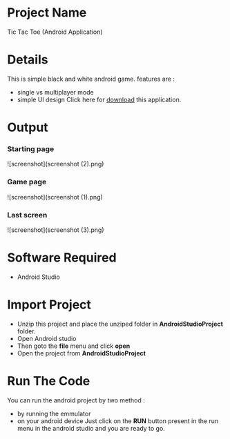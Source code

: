 # Project Name
Tic Tac Toe (Android Application)

# Details
This is simple black and white android game. features are : 
* single vs multiplayer mode
* simple UI design
Click here for [download](TicTacToe.apk) this application.

# Output
### Starting page
![screenshot](screenshot (2).png) 
### Game page
![screenshot](screenshot (1).png) 
### Last screen
![screenshot](screenshot (3).png)

# Software Required
* Android Studio

# Import Project
* Unzip this project and place the unziped folder in **AndroidStudioProject** folder.
* Open Android studio
* Then goto the **file** menu and click **open**
* Open the project from **AndroidStudioProject**

# Run The Code
You can run the android project by two method :
* by running the emmulator
* on your android device
Just click on the **RUN** button present in the run menu in the android studio and you are ready to go.
